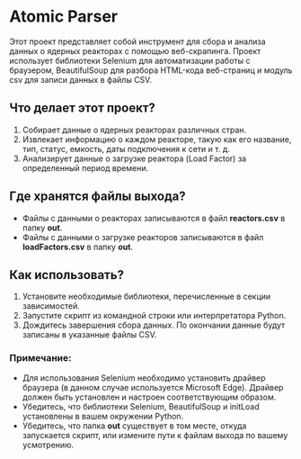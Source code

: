 # Atomic Parser

Этот проект представляет собой инструмент для сбора и анализа данных о ядерных реакторах с помощью веб-скрапинга. Проект использует библиотеки Selenium для автоматизации работы с браузером, BeautifulSoup для разбора HTML-кода веб-страниц и модуль csv для записи данных в файлы CSV.

## Что делает этот проект?

1. Собирает данные о ядерных реакторах различных стран.
2. Извлекает информацию о каждом реакторе, такую как его название, тип, статус, емкость, даты подключения к сети и т. д.
3. Анализирует данные о загрузке реактора (Load Factor) за определенный период времени.

## Где хранятся файлы выхода?

- Файлы с данными о реакторах записываются в файл **reactors.csv** в папку **out**.
- Файлы с данными о загрузке реакторов записываются в файл **loadFactors.csv** в папку **out**.

## Как использовать?

1. Установите необходимые библиотеки, перечисленные в секции зависимостей.
2. Запустите скрипт из командной строки или интерпретатора Python.
3. Дождитесь завершения сбора данных. По окончании данные будут записаны в указанные файлы CSV.

### Примечание:

- Для использования Selenium необходимо установить драйвер браузера (в данном случае используется Microsoft Edge). Драйвер должен быть установлен и настроен соответствующим образом.
- Убедитесь, что библиотеки Selenium, BeautifulSoup и initLoad установлены в вашем окружении Python.
- Убедитесь, что папка **out** существует в том месте, откуда запускается скрипт, или измените пути к файлам выхода по вашему усмотрению.
